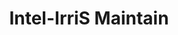---
id: intel-irris_maintain
title: 6. Intel-IrriS Maintain
description: In this unit, we will give advice on how to maintain and pilot Intel-IrriS deployments.
difficulty: intermediary
delay_start: 0w
duration: 1w
---
